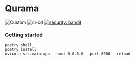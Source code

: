 # Qurama
![Custom](https://img.shields.io/badge/Blazingly-FastAPI-orange)
![ci-cd](https://github.com/MarkoM-dot/qurama/actions/workflows/build.yml/badge.svg)
[![security: bandit](https://img.shields.io/badge/security-bandit-yellow.svg)](https://github.com/PyCQA/bandit)
### Getting started
```shell
poetry shell
poetry install
uvicorn src.main:app --host 0.0.0.0 --port 8000 --reload
```
